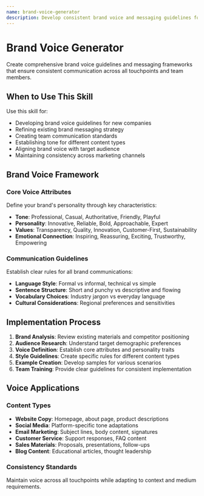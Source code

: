 ```yaml
---
name: brand-voice-generator
description: Develop consistent brand voice and messaging guidelines for companies and personal brands. Creates tone, style, and communication frameworks that align with brand values and target audience preferences.
---
```


# Brand Voice Generator

Create comprehensive brand voice guidelines and messaging frameworks that ensure consistent communication across all touchpoints and team members.

## When to Use This Skill

Use this skill for:
- Developing brand voice guidelines for new companies
- Refining existing brand messaging strategy
- Creating team communication standards
- Establishing tone for different content types
- Aligning brand voice with target audience
- Maintaining consistency across marketing channels

## Brand Voice Framework

### Core Voice Attributes
Define your brand's personality through key characteristics:
- **Tone**: Professional, Casual, Authoritative, Friendly, Playful
- **Personality**: Innovative, Reliable, Bold, Approachable, Expert
- **Values**: Transparency, Quality, Innovation, Customer-First, Sustainability
- **Emotional Connection**: Inspiring, Reassuring, Exciting, Trustworthy, Empowering

### Communication Guidelines
Establish clear rules for all brand communications:
- **Language Style**: Formal vs informal, technical vs simple
- **Sentence Structure**: Short and punchy vs descriptive and flowing
- **Vocabulary Choices**: Industry jargon vs everyday language
- **Cultural Considerations**: Regional preferences and sensitivities

## Implementation Process

1. **Brand Analysis**: Review existing materials and competitor positioning
2. **Audience Research**: Understand target demographic preferences
3. **Voice Definition**: Establish core attributes and personality traits
4. **Style Guidelines**: Create specific rules for different content types
5. **Example Creation**: Develop samples for various scenarios
6. **Team Training**: Provide clear guidelines for consistent implementation

## Voice Applications

### Content Types
- **Website Copy**: Homepage, about page, product descriptions
- **Social Media**: Platform-specific tone adaptations
- **Email Marketing**: Subject lines, body content, signatures
- **Customer Service**: Support responses, FAQ content
- **Sales Materials**: Proposals, presentations, follow-ups
- **Blog Content**: Educational articles, thought leadership

### Consistency Standards
Maintain voice across all touchpoints while adapting to context and medium requirements.